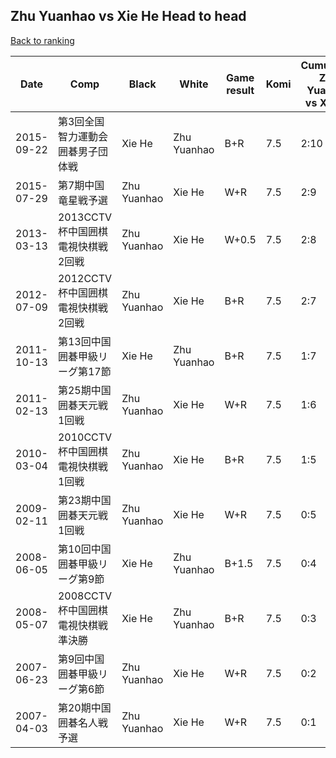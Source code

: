 ## Zhu Yuanhao vs Xie He Head to head

[Back to ranking](../../index.md)




| **Date** | **Comp** | **Black** | **White** | **Game result** | **Komi** | **Cumulative Zhu Yuanhao vs Xie He** | **Zhu Yuanhao streak** | **Xie He streak** | 
| --- | --- | --- | --- | --- | --- | --- | --- | --- |
| 2015-09-22 | 第3回全国智力運動会囲碁男子団体戦 | Xie He | Zhu Yuanhao | B+R | 7.5 | 2:10 | 0 | 3 | 
| 2015-07-29 | 第7期中国竜星戦予選 | Zhu Yuanhao | Xie He | W+R | 7.5 | 2:9 | 0 | 2 | 
| 2013-03-13 | 2013CCTV杯中国囲棋電視快棋戦2回戦 | Zhu Yuanhao | Xie He | W+0.5 | 7.5 | 2:8 | 0 | 1 | 
| 2012-07-09 | 2012CCTV杯中国囲棋電視快棋戦2回戦 | Zhu Yuanhao | Xie He | B+R | 7.5 | 2:7 | 1 | 0 | 
| 2011-10-13 | 第13回中国囲碁甲級リーグ第17節 | Xie He | Zhu Yuanhao | B+R | 7.5 | 1:7 | 0 | 2 | 
| 2011-02-13 | 第25期中国囲碁天元戦1回戦 | Zhu Yuanhao | Xie He | W+R | 7.5 | 1:6 | 0 | 1 | 
| 2010-03-04 | 2010CCTV杯中国囲棋電視快棋戦1回戦 | Zhu Yuanhao | Xie He | B+R | 7.5 | 1:5 | 1 | 0 | 
| 2009-02-11 | 第23期中国囲碁天元戦1回戦 | Zhu Yuanhao | Xie He | W+R | 7.5 | 0:5 | 0 | 5 | 
| 2008-06-05 | 第10回中国囲碁甲級リーグ第9節 | Xie He | Zhu Yuanhao | B+1.5 | 7.5 | 0:4 | 0 | 4 | 
| 2008-05-07 | 2008CCTV杯中国囲棋電視快棋戦準決勝 | Xie He | Zhu Yuanhao | B+R | 7.5 | 0:3 | 0 | 3 | 
| 2007-06-23 | 第9回中国囲碁甲級リーグ第6節 | Zhu Yuanhao | Xie He | W+R | 7.5 | 0:2 | 0 | 2 | 
| 2007-04-03 | 第20期中国囲碁名人戦予選 | Zhu Yuanhao | Xie He | W+R | 7.5 | 0:1 | 0 | 1 |




